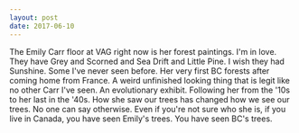 ```yaml
---
layout: post
date: 2017-06-10
---
```


The Emily Carr floor at VAG right now is her forest paintings. I'm in love. They have Grey and Scorned and Sea Drift and Little Pine. I wish they had Sunshine. Some I've never seen before. Her very first BC forests after coming home from France. A weird unfinished looking thing that is legit like no other Carr I've seen. An evolutionary exhibit. Following her from the '10s to her last in the '40s. How she saw our trees has changed how we see our trees. No one can say otherwise. Even if you're not sure who she is, if you live in Canada, you have seen Emily's trees. You have seen BC's trees. 

